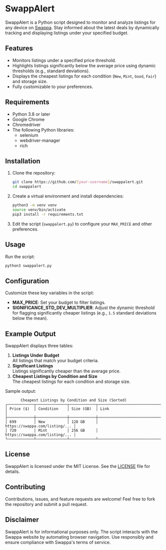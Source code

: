 # SwappAlert

SwappAlert is a Python script designed to monitor and analyze listings for any device on [Swappa](https://swappa.com). Stay informed about the latest deals by dynamically tracking and displaying listings under your specified budget.

## Features
- Monitors listings under a specified price threshold.
- Highlights listings significantly below the average price using dynamic thresholds (e.g., standard deviations).
- Displays the cheapest listings for each condition (`New`, `Mint`, `Good`, `Fair`) and storage size.
- Fully customizable to your preferences.

## Requirements
- Python 3.8 or later
- Google Chrome
- Chromedriver
- The following Python libraries:
  - selenium
  - webdriver-manager
  - rich

## Installation
1. Clone the repository:
   ```bash
   git clone https://github.com/[your-username]/swappalert.git
   cd swappalert
   ```

2. Create a virtual environment and install dependencies:
   ```bash
   python3 -m venv venv
   source venv/bin/activate
   pip3 install -r requirements.txt
   ```

3. Edit the script (`swappalert.py`) to configure your `MAX_PRICE` and other preferences.

## Usage
Run the script:
```bash
python3 swappalert.py
```

## Configuration
Customize these key variables in the script:
- **MAX_PRICE**: Set your budget to filter listings.
- **SIGNIFICANCE_STD_DEV_MULTIPLIER**: Adjust the dynamic threshold for flagging significantly cheaper listings (e.g., `1.5` standard deviations below the mean).

## Example Output
SwappAlert displays three tables:
1. **Listings Under Budget**  
   All listings that match your budget criteria.
2. **Significant Listings**  
   Listings significantly cheaper than the average price.
3. **Cheapest Listings by Condition and Size**  
   The cheapest listings for each condition and storage size.

Sample output:
```
       Cheapest Listings by Condition and Size (Sorted)
┌────────────┬──────────────┬────────────┬────────────────────────────────┐
│ Price ($)  │ Condition    │ Size (GB)  │ Link                           │
├────────────┼──────────────┼────────────┼────────────────────────────────┤
│ 699        │ New          │ 128 GB     │ https://swappa.com/listing/... │
│ 720        │ Mint         │ 256 GB     │ https://swappa.com/listing/... │
└────────────┴──────────────┴────────────┴────────────────────────────────┘
```

## License
SwappAlert is licensed under the MIT License. See the [LICENSE](LICENSE) file for details.

## Contributing
Contributions, issues, and feature requests are welcome! Feel free to fork the repository and submit a pull request.

## Disclaimer
SwappAlert is for informational purposes only. The script interacts with the Swappa website by automating browser navigation. Use responsibly and ensure compliance with Swappa's terms of service.

